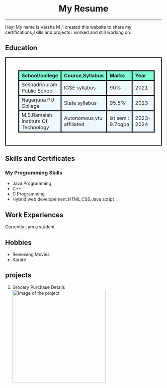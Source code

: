 <!DOCTYPE html>
<html lang="en">
<head>
    <meta charset="UTF-8">
    <meta name="viewport" content="width=device-width, initial-scale=1.0">
    <title>My Resume</title>
    <style>
        table{
            border: 2px solid black;
            padding: 40px;
border-collapse: collapse;
        text-align: left;
    }
        th,td{
            border: 3px solid black;

        }
        th{
            background-color: aquamarine;

        }
        td{
            background-color: aliceblue;
        }
        h1{
            text-align: center;
        }

body{
    background-color: aqua;
}
    </style>
</head>
<body>
    <h1>My Resume</h1>
    <hr >
<p>Hey! My name is Varsha M ,I created this website to share my certifications,skills and projects i worked and still working on. <br>
</p>
<h2>Education
</h2>
<table>
    <tr>
        <th>School/college </th>
        <th>Course,Syllabus</th>
        <Th>Marks</Th>
        <th>Year</th>
    </tr>
    <tr>
        <td>Seshadripuram Public School</td>
        <td>ICSE syllabus</td>
          <td>90%</td> 
          <td>2021</td>
        </tr>
        <tr><td>Nagarjuna PU College</td>
        <td>State syllabus</td>
        <td>95.5%</td>
        <td>2023</td>
    </tr>
    <tr>
        <td>M.S.Ramaiah Institute Of Technology</td>
        <td>Autonomous,vtu affiliated</td>
<td>Ist sem : 9.7cgpa</td>
<td>2023-2024</td>
    </tr>
</table>

<h2>Skills and Certificates</h2>
<h3>My Programming Skills</h3>
<ul>
<li> Java Programming</li>
<li>C++</li>
<li>C Programming</li>
<li>Hybrid web developement:HTML,CSS,Java script</li>

</ul>
<h2>Work Experiences</h2>
<p>Currently I am a student</p>
<h2>Hobbies</h2>
<ul>
    <li>Reviewing Movies</li>
<li>Karate</li>


</ul>
<h2>projects</h2>
<ol>
<li>Grocery Purchase Details <br>
<a href="grocery purchase details.html">
    <img src="C:\Users\Varsha\OneDrive\Desktop\hybrid web development assignments and practice questions\Screenshot 2024-08-11 234051.png" alt="image of the project" width="300" height="300">
</a></li>


</ol>


</body>
</html>